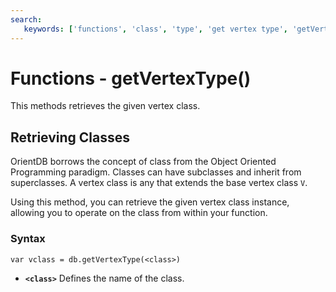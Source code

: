 ```yaml
---
search:
   keywords: ['functions', 'class', 'type', 'get vertex type', 'getVertexType']
---
```


# Functions - getVertexType()

This methods retrieves the given vertex class.

## Retrieving Classes 

OrientDB borrows the concept of class from the Object Oriented Programming paradigm. Classes can have subclasses and inherit from superclasses.  A vertex class is any that extends the base vertex class `V`.

Using this method, you can retrieve the given vertex class instance, allowing you to operate on the class from within your function. 

### Syntax

```
var vclass = db.getVertexType(<class>)
```

- **`<class>`** Defines the name of the class.

